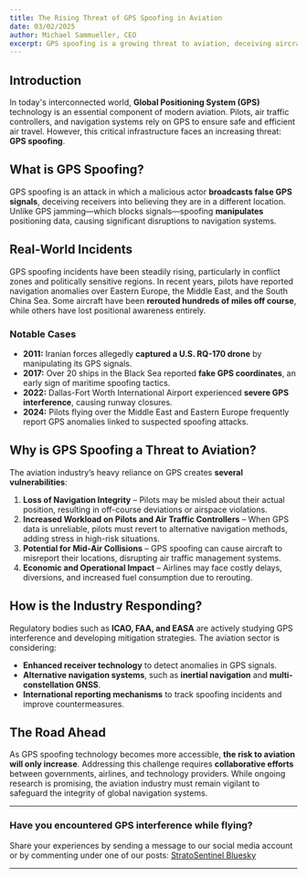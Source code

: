 ```yaml
---
title: The Rising Threat of GPS Spoofing in Aviation
date: 03/02/2025
author: Michael Sammueller, CEO
excerpt: GPS spoofing is a growing threat to aviation, deceiving aircraft into misreporting their position. With rising incidents worldwide, from drone hijackings to commercial flight disruptions, the industry must act to protect navigation integrity and flight safety..
---
```

## Introduction

In today's interconnected world, **Global Positioning System (GPS)** technology is an essential component of modern aviation. Pilots, air traffic controllers, and navigation systems rely on GPS to ensure safe and efficient air travel. However, this critical infrastructure faces an increasing threat: **GPS spoofing**.

## What is GPS Spoofing?

GPS spoofing is an attack in which a malicious actor **broadcasts false GPS signals**, deceiving receivers into believing they are in a different location. Unlike GPS jamming—which blocks signals—spoofing **manipulates** positioning data, causing significant disruptions to navigation systems.

## Real-World Incidents  

GPS spoofing incidents have been steadily rising, particularly in conflict zones and politically sensitive regions. In recent years, pilots have reported navigation anomalies over Eastern Europe, the Middle East, and the South China Sea. Some aircraft have been **rerouted hundreds of miles off course**, while others have lost positional awareness entirely.

### Notable Cases  

- **2011:** Iranian forces allegedly **captured a U.S. RQ-170 drone** by manipulating its GPS signals.  
- **2017:** Over 20 ships in the Black Sea reported **fake GPS coordinates**, an early sign of maritime spoofing tactics.  
- **2022:** Dallas-Fort Worth International Airport experienced **severe GPS interference**, causing runway closures.  
- **2024:** Pilots flying over the Middle East and Eastern Europe frequently report GPS anomalies linked to suspected spoofing attacks.

## Why is GPS Spoofing a Threat to Aviation?  

The aviation industry’s heavy reliance on GPS creates **several vulnerabilities**:  

1. **Loss of Navigation Integrity** – Pilots may be misled about their actual position, resulting in off-course deviations or airspace violations.  
2. **Increased Workload on Pilots and Air Traffic Controllers** – When GPS data is unreliable, pilots must revert to alternative navigation methods, adding stress in high-risk situations.  
3. **Potential for Mid-Air Collisions** – GPS spoofing can cause aircraft to misreport their locations, disrupting air traffic management systems.  
4. **Economic and Operational Impact** – Airlines may face costly delays, diversions, and increased fuel consumption due to rerouting.

## How is the Industry Responding?  

Regulatory bodies such as **ICAO, FAA, and EASA** are actively studying GPS interference and developing mitigation strategies. The aviation sector is considering:  

- **Enhanced receiver technology** to detect anomalies in GPS signals.  
- **Alternative navigation systems**, such as **inertial navigation** and **multi-constellation GNSS**.  
- **International reporting mechanisms** to track spoofing incidents and improve countermeasures.  

## The Road Ahead  

As GPS spoofing technology becomes more accessible, **the risk to aviation will only increase**. Addressing this challenge requires **collaborative efforts** between governments, airlines, and technology providers. While ongoing research is promising, the aviation industry must remain vigilant to safeguard the integrity of global navigation systems.

---  

### **Have you encountered GPS interference while flying?**  
Share your experiences by sending a message to our social media account or by commenting under one of our posts: 
[StratoSentinel Bluesky](https://bsky.app/profile/stratosentinel.bsky.social)  

---
